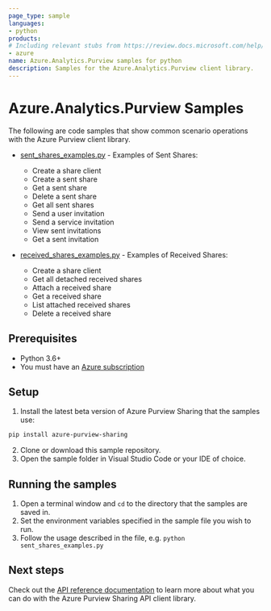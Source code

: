 ```yaml
---
page_type: sample
languages:
- python
products:
# Including relevant stubs from https://review.docs.microsoft.com/help/contribute/metadata-taxonomies#product
- azure
name: Azure.Analytics.Purview samples for python
description: Samples for the Azure.Analytics.Purview client library.
---
```


# Azure.Analytics.Purview Samples

The following are code samples that show common scenario operations with the Azure Purview client library.

* [sent_shares_examples.py](https://github.com/yamanwahsheh/azure-sdk-for-python/blob/yaman/share-v2-python-tests-and-samples/sdk/purview/azure-purview-sharing/samples/sent_shares_examples.py) - Examples of Sent Shares:
    * Create a share client
    * Create a sent share
    * Get a sent share
    * Delete a sent share
    * Get all sent shares
    * Send a user invitation
    * Send a service invitation
    * View sent invitations
    * Get a sent invitation

* [received_shares_examples.py](https://github.com/yamanwahsheh/azure-sdk-for-python/blob/yaman/share-v2-python-tests-and-samples/sdk/purview/azure-purview-sharing/samples/received_shares_examples.py) - Examples of Received Shares:
    * Create a share client
    * Get all detached received shares
    * Attach a received share
    * Get a received share
    * List attached received shares
    * Delete a received share

## Prerequisites
* Python 3.6+
* You must have an [Azure subscription](https://azure.microsoft.com/free/)

## Setup

1. Install the latest beta version of Azure Purview Sharing that the samples use:

```bash
pip install azure-purview-sharing
```

2. Clone or download this sample repository.
3. Open the sample folder in Visual Studio Code or your IDE of choice.

## Running the samples

1. Open a terminal window and `cd` to the directory that the samples are saved in.
2. Set the environment variables specified in the sample file you wish to run.
3. Follow the usage described in the file, e.g. `python sent_shares_examples.py`

## Next steps

Check out the [API reference documentation](https://aka.ms/azsdk-purview-sharing-ref) to learn more about
what you can do with the Azure Purview Sharing API client library.